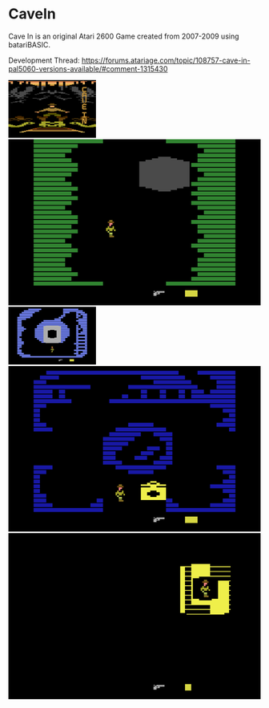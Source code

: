 # CaveIn
Cave In is an original Atari 2600 Game created from 2007-2009 using batariBASIC.

Development Thread:  https://forums.atariage.com/topic/108757-cave-in-pal5060-versions-available/#comment-1315430

<img><img src="https://github.com/AtariusMaximus/CaveIn/blob/main/CaveIn_screenshot1.png"><img><img src="https://github.com/AtariusMaximus/CaveIn/blob/main/CaveIn_screenshot2.png"><img><img src="https://github.com/AtariusMaximus/CaveIn/blob/main/CaveIn_screenshot3.png"><img><img src="https://github.com/AtariusMaximus/CaveIn/blob/main/CaveIn_screenshot4.png"><img><img src="https://github.com/AtariusMaximus/CaveIn/blob/main/CaveIn_screenshot5.png">

